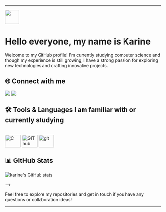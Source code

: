 
---

  <img width=45px src="https://devicon-website.vercel.app/api/github/original.svg?color=%23974E96"></img>
  <!-- 
  https://picrew.me/en/image_maker/338224#google_vignette
  gift maker 
  https://ezgif.com/maker
  -->
</div>

# Hello everyone, my name is Karine
<!-- 
icon 
https://emojipedia.org/pt/castor
-->

Welcome to my GitHub profile! I'm currently studying computer science and though my experience is still growing, I have a strong passion for exploring new technologies and crafting innovative projects.

</div>

## 🌐 Connect with me
<div> 
  <a href="https://instagram.com/karineads" target="_blank"><img src="https://img.shields.io/badge/-Instagram-%23E4405F?style=for-the-badge&logo=instagram&logoColor=white" target="_blank"></a>
  <a href = "mailto:askarine23@gmail.com"><img src="https://img.shields.io/badge/-Gmail-%23333?style=for-the-badge&logo=gmail&logoColor=white" target="_blank"></a>
</div>

## 🛠️ Tools & Languages I am familiar with or currently studying

<div style="display: inline_block"><br>
  <img align="center" alt="C" height="40" width="50" src="https://icongr.am/devicon/c-original.svg?size=74&color=3452ea">
  <img align="center" alt="GIThub" height="40" width="50" src="https://icongr.am/devicon/github-original-wordmark.svg?size=148&color=a6ff00">
  <img align="center" alt="git" height="40" width="50" src="https://icongr.am/devicon/git-original.svg?size=148&color=2e6dff">
</div>

## 📊 GitHub Stats
![karine's GitHub stats](https://github-readme-stats.vercel.app/api?username=karineads&show_icons=true&theme=radical)


-->

Feel free to explore my repositories and get in touch if you have any questions or collaboration ideas!

---


<!--
**karineads/karineads** is a ✨ _special_ ✨ repository because its `README.md` (this file) appears on your GitHub profile.

Here are some ideas to get you started:

- 🔭 I’m currently working on ...
- 🌱 I’m currently learning ...
- 👯 I’m looking to collaborate on ...
- 🤔 I’m looking for help with ...
- 💬 Ask me about ...
- 📫 How to reach me: ...
- 😄 Pronouns: ...
- ⚡ Fun fact: ...
-->
